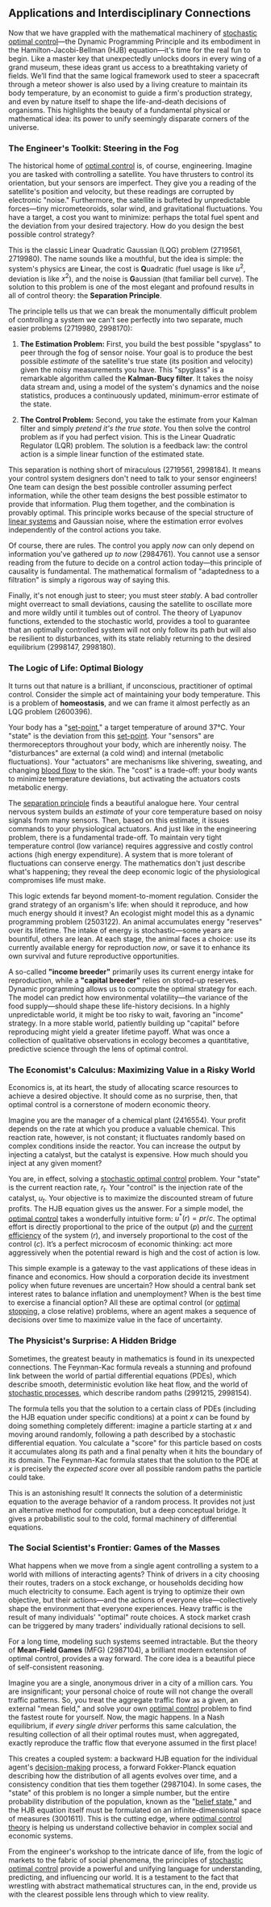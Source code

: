 ## Applications and Interdisciplinary Connections

Now that we have grappled with the mathematical machinery of [stochastic optimal control](@article_id:190043)—the Dynamic Programming Principle and its embodiment in the Hamilton-Jacobi-Bellman (HJB) equation—it's time for the real fun to begin. Like a master key that unexpectedly unlocks doors in every wing of a grand museum, these ideas grant us access to a breathtaking variety of fields. We’ll find that the same logical framework used to steer a spacecraft through a meteor shower is also used by a living creature to maintain its body temperature, by an economist to guide a firm's production strategy, and even by nature itself to shape the life-and-death decisions of organisms. This highlights the beauty of a fundamental physical or mathematical idea: its power to unify seemingly disparate corners of the universe.

### The Engineer's Toolkit: Steering in the Fog

The historical home of [optimal control](@article_id:137985) is, of course, engineering. Imagine you are tasked with controlling a satellite. You have thrusters to control its orientation, but your sensors are imperfect. They give you a reading of the satellite's position and velocity, but these readings are corrupted by electronic "noise." Furthermore, the satellite is buffeted by unpredictable forces—tiny micrometeoroids, solar wind, and gravitational fluctuations. You have a target, a cost you want to minimize: perhaps the total fuel spent and the deviation from your desired trajectory. How do you design the best possible control strategy?

This is the classic Linear Quadratic Gaussian (LQG) problem (2719561, 2719980). The name sounds like a mouthful, but the idea is simple: the system's physics are **L**inear, the cost is **Q**uadratic (fuel usage is like $u^2$, deviation is like $x^2$), and the noise is **G**aussian (that familiar bell curve). The solution to this problem is one of the most elegant and profound results in all of control theory: the **Separation Principle**.

The principle tells us that we can break the monumentally difficult problem of controlling a system we can't see perfectly into two separate, much easier problems (2719980, 2998170):

1.  **The Estimation Problem:** First, you build the best possible "spyglass" to peer through the fog of sensor noise. Your goal is to produce the best possible *estimate* of the satellite's true state (its position and velocity) given the noisy measurements you have. This "spyglass" is a remarkable algorithm called the **Kalman-Bucy filter**. It takes the noisy data stream and, using a model of the system's dynamics and the noise statistics, produces a continuously updated, minimum-error estimate of the state.

2.  **The Control Problem:** Second, you take the estimate from your Kalman filter and simply *pretend it's the true state*. You then solve the control problem as if you had perfect vision. This is the Linear Quadratic Regulator (LQR) problem. The solution is a feedback law: the control action is a simple linear function of the estimated state.

This separation is nothing short of miraculous (2719561, 2998184). It means your control system designers don't need to talk to your sensor engineers! One team can design the best possible controller assuming perfect information, while the other team designs the best possible estimator to provide that information. Plug them together, and the combination is provably optimal. This principle works because of the special structure of [linear systems](@article_id:147356) and Gaussian noise, where the estimation error evolves independently of the control actions you take.

Of course, there are rules. The control you apply *now* can only depend on information you've gathered *up to now* (2984761). You cannot use a sensor reading from the future to decide on a control action today—this principle of causality is fundamental. The mathematical formalism of "adaptedness to a filtration" is simply a rigorous way of saying this.

Finally, it's not enough just to steer; you must steer *stably*. A bad controller might overreact to small deviations, causing the satellite to oscillate more and more wildly until it tumbles out of control. The theory of Lyapunov functions, extended to the stochastic world, provides a tool to guarantee that an optimally controlled system will not only follow its path but will also be resilient to disturbances, with its state reliably returning to the desired equilibrium (2998147, 2998180).

### The Logic of Life: Optimal Biology

It turns out that nature is a brilliant, if unconscious, practitioner of optimal control. Consider the simple act of maintaining your body temperature. This is a problem of **homeostasis**, and we can frame it almost perfectly as an LQG problem (2600396).

Your body has a "[set-point](@article_id:275303)," a target temperature of around 37°C. Your "state" is the deviation from this [set-point](@article_id:275303). Your "sensors" are thermoreceptors throughout your body, which are inherently noisy. The "disturbances" are external (a cold wind) and internal (metabolic fluctuations). Your "actuators" are mechanisms like shivering, sweating, and changing [blood flow](@article_id:148183) to the skin. The "cost" is a trade-off: your body wants to minimize temperature deviations, but activating the actuators costs metabolic energy.

The [separation principle](@article_id:175640) finds a beautiful analogue here. Your central nervous system builds an *estimate* of your core temperature based on noisy signals from many sensors. Then, based on this estimate, it issues commands to your physiological actuators. And just like in the engineering problem, there is a fundamental trade-off. To maintain very tight temperature control (low variance) requires aggressive and costly control actions (high energy expenditure). A system that is more tolerant of fluctuations can conserve energy. The mathematics don't just describe what's happening; they reveal the deep economic logic of the physiological compromises life must make.

This logic extends far beyond moment-to-moment regulation. Consider the grand strategy of an organism's life: when should it reproduce, and how much energy should it invest? An ecologist might model this as a dynamic programming problem (2503122). An animal accumulates energy "reserves" over its lifetime. The intake of energy is stochastic—some years are bountiful, others are lean. At each stage, the animal faces a choice: use its currently available energy for reproduction *now*, or save it to enhance its own survival and future reproductive opportunities.

A so-called **"income breeder"** primarily uses its current energy intake for reproduction, while a **"capital breeder"** relies on stored-up reserves. Dynamic programming allows us to compute the optimal strategy for each. The model can predict how environmental volatility—the variance of the food supply—should shape these life-history decisions. In a highly unpredictable world, it might be too risky to wait, favoring an "income" strategy. In a more stable world, patiently building up "capital" before reproducing might yield a greater lifetime payoff. What was once a collection of qualitative observations in ecology becomes a quantitative, predictive science through the lens of optimal control.

### The Economist's Calculus: Maximizing Value in a Risky World

Economics is, at its heart, the study of allocating scarce resources to achieve a desired objective. It should come as no surprise, then, that optimal control is a cornerstone of modern economic theory.

Imagine you are the manager of a chemical plant (2416554). Your profit depends on the rate at which you produce a valuable chemical. This reaction rate, however, is not constant; it fluctuates randomly based on complex conditions inside the reactor. You can increase the output by injecting a catalyst, but the catalyst is expensive. How much should you inject at any given moment?

You are, in effect, solving a [stochastic optimal control](@article_id:190043) problem. Your "state" is the current reaction rate, $r_t$. Your "control" is the injection rate of the catalyst, $u_t$. Your objective is to maximize the discounted stream of future profits. The HJB equation gives us the answer. For a simple model, the [optimal control](@article_id:137985) takes a wonderfully intuitive form: $u^{\ast}(r) = pr/c$. The optimal effort is directly proportional to the price of the output ($p$) and the [current efficiency](@article_id:144495) of the system ($r$), and inversely proportional to the cost of the control ($c$). It’s a perfect microcosm of economic thinking: act more aggressively when the potential reward is high and the cost of action is low.

This simple example is a gateway to the vast applications of these ideas in finance and economics. How should a corporation decide its investment policy when future revenues are uncertain? How should a central bank set interest rates to balance inflation and unemployment? When is the best time to exercise a financial option? All these are optimal control (or [optimal stopping](@article_id:143624), a close relative) problems, where an agent makes a sequence of decisions over time to maximize value in the face of uncertainty.

### The Physicist's Surprise: A Hidden Bridge

Sometimes, the greatest beauty in mathematics is found in its unexpected connections. The Feynman-Kac formula reveals a stunning and profound link between the world of partial differential equations (PDEs), which describe smooth, deterministic evolution like heat flow, and the world of [stochastic processes](@article_id:141072), which describe random paths (2991215, 2998154).

The formula tells you that the solution to a certain class of PDEs (including the HJB equation under specific conditions) at a point $x$ can be found by doing something completely different: imagine a particle starting at $x$ and moving around randomly, following a path described by a stochastic differential equation. You calculate a "score" for this particle based on costs it accumulates along its path and a final penalty when it hits the boundary of its domain. The Feynman-Kac formula states that the solution to the PDE at $x$ is precisely the *expected score* over all possible random paths the particle could take.

This is an astonishing result! It connects the solution of a deterministic equation to the average behavior of a random process. It provides not just an alternative method for computation, but a deep conceptual bridge. It gives a probabilistic soul to the cold, formal machinery of differential equations.

### The Social Scientist's Frontier: Games of the Masses

What happens when we move from a single agent controlling a system to a world with millions of interacting agents? Think of drivers in a city choosing their routes, traders on a stock exchange, or households deciding how much electricity to consume. Each agent is trying to optimize their own objective, but their actions—and the actions of everyone else—collectively shape the environment that everyone experiences. Heavy traffic is the result of many individuals' "optimal" route choices. A stock market crash can be triggered by many traders' individually rational decisions to sell.

For a long time, modeling such systems seemed intractable. But the theory of **Mean-Field Games** (MFG) (2987104), a brilliant modern extension of optimal control, provides a way forward. The core idea is a beautiful piece of self-consistent reasoning.

Imagine you are a single, anonymous driver in a city of a million cars. You are insignificant; your personal choice of route will not change the overall traffic patterns. So, you treat the aggregate traffic flow as a given, an external "mean field," and solve your own [optimal control](@article_id:137985) problem to find the fastest route for yourself. Now, the magic happens. In a Nash equilibrium, if *every single driver* performs this same calculation, the resulting collection of all their optimal routes must, when aggregated, exactly reproduce the traffic flow that everyone assumed in the first place!

This creates a coupled system: a backward HJB equation for the individual agent's [decision-making](@article_id:137659) process, a forward Fokker-Planck equation describing how the distribution of all agents evolves over time, and a consistency condition that ties them together (2987104). In some cases, the "state" of this problem is no longer a simple number, but the entire probability distribution of the population, known as the "[belief state](@article_id:194617)," and the HJB equation itself must be formulated on an infinite-dimensional space of measures (3001611). This is the cutting edge, where [optimal control theory](@article_id:139498) is helping us understand collective behavior in complex social and economic systems.

From the engineer's workshop to the intricate dance of life, from the logic of markets to the fabric of social phenomena, the principles of [stochastic optimal control](@article_id:190043) provide a powerful and unifying language for understanding, predicting, and influencing our world. It is a testament to the fact that wrestling with abstract mathematical structures can, in the end, provide us with the clearest possible lens through which to view reality.